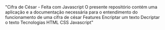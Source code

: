 "Cifra de César - Feita com Javascript
O presente repositório contém uma aplicação e a documentação necessária para o entendimento do funcionamento de uma cifra de césar
Features
Encriptar um texto
Decriptar o texto
Tecnologias
HTML
CSS
Javascript"
